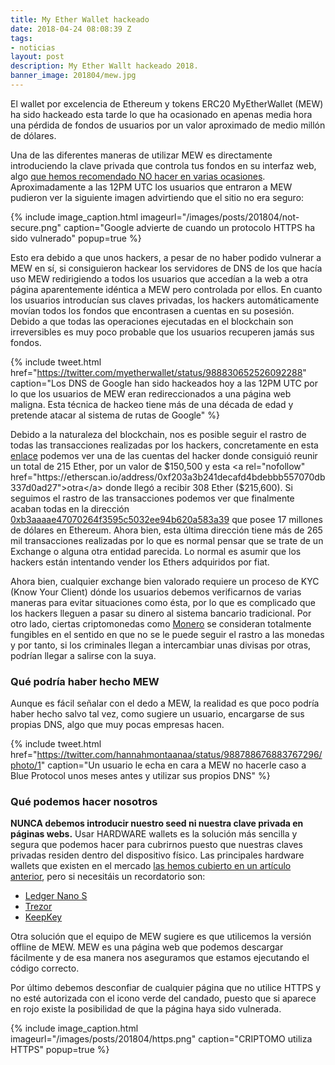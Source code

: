 ```yaml
---
title: My Ether Wallet hackeado
date: 2018-04-24 08:08:39 Z
tags:
- noticias
layout: post
description: My Ether Wallt hackeado 2018.
banner_image: 201804/mew.jpg
---
```


El wallet por excelencia de Ethereum y tokens ERC20 MyEtherWallet (MEW) ha sido hackeado esta tarde lo que ha ocasionado en apenas media hora una pérdida de fondos de usuarios por un valor aproximado de medio millón de dólares.

<!--more-->

Una de las diferentes maneras de utilizar MEW es directamente introduciendo la clave privada que controla tus fondos en su interfaz web, algo [que hemos recomendado NO hacer en varias ocasiones](/como-guardar-criptomonedas/). Aproximadamente a las 12PM UTC los usuarios que entraron a MEW pudieron ver la siguiente imagen advirtiendo que el sitio no era seguro:

{% include image_caption.html imageurl="/images/posts/201804/not-secure.png" caption="Google advierte de cuando un protocolo HTTPS ha sido vulnerado" popup=true %}

Esto era debido a que unos hackers, a pesar de no haber podido vulnerar a MEW en sí, si consiguieron hackear los servidores de DNS de los que hacía uso MEW redirigiendo a todos los usuarios que accedían a la web a otra página aparentemente idéntica a MEW pero controlada por ellos. En cuanto los usuarios introducían sus claves privadas, los hackers automáticamente movían todos los fondos que encontrasen a cuentas en su posesión. Debido a que todas las operaciones ejecutadas en el blockchain son irreversibles es muy poco probable que los usuarios recuperen jamás sus fondos.

{% include tweet.html href="https://twitter.com/myetherwallet/status/988830652526092288" caption="Los DNS de Google han sido hackeados hoy a las 12PM UTC por lo que los usuarios de MEW eran redireccionados a una página web maligna. Esta técnica de hackeo tiene más de una década de edad y pretende atacar al sistema de rutas de Google" %}

Debido a la naturaleza del blockchain, nos es posible seguir el rastro de todas las transacciones realizadas por los hackers, concretamente en esta <a rel="nofollow" href="https://etherscan.io/address/0x1d50588c0aa11959a5c28831ce3dc5f1d3120d29">enlace</a> podemos ver una de las cuentas del hacker donde consiguió reunir un total de 215 Ether, por un valor de $150,500 y esta <a rel="nofollow" href="https://etherscan.io/address/0xf203a3b241decafd4bdebbb557070db337d0ad27">otra</a> donde llegó a recibir 308 Ether ($215,600). Si seguimos el rastro de las transacciones podemos ver que finalmente acaban todas en la dirección <a rel="nofollow" href="https://etherscan.io/address/0xb3aaaae47070264f3595c5032ee94b620a583a39">0xb3aaaae47070264f3595c5032ee94b620a583a39</a> que posee 17 millones de dólares en Ethereum. Ahora bien, esta última dirección tiene más de 265 mil transacciones realizadas por lo que es normal pensar que se trate de un Exchange o alguna otra entidad parecida. Lo normal es asumir que los hackers están intentando vender los Ethers adquiridos por fiat.

Ahora bien, cualquier exchange bien valorado requiere un proceso de KYC (Know Your Client) dónde los usuarios debemos verificarnos de varias maneras para evitar situaciones como ésta, por lo que es complicado que los hackers lleguen a pasar su dinero al sistema bancario tradicional. Por otro lado, ciertas criptomonedas como [Monero](/que-es-monero/) se consideran totalmente fungibles en el sentido en que no se le puede seguir el rastro a las monedas y por tanto, si los criminales llegan a intercambiar unas divisas por otras, podrían llegar a salirse con la suya.

### Qué podría haber hecho MEW

Aunque es fácil señalar con el dedo a MEW, la realidad es que poco podría haber hecho salvo tal vez, como sugiere un usuario, encargarse de sus propias DNS, algo que muy pocas empresas hacen.

{% include tweet.html href="https://twitter.com/hannahmontaanaa/status/988788676883767296/photo/1" caption="Un usuario le echa en cara a MEW no hacerle caso a Blue Protocol unos meses antes y utilizar sus propios DNS" %}

### Qué podemos hacer nosotros

**NUNCA debemos introducir nuestro seed ni nuestra clave privada en páginas webs.** Usar HARDWARE wallets es la solución más sencilla y segura que podemos hacer para cubrirnos puesto que nuestras claves privadas residen dentro del dispositivo físico. Las principales hardware wallets que existen en el mercado [las hemos cubierto en un artículo anterior](/como-guardar-criptomonedas), pero si necesitáis un recordatorio son:

* <a rel="nofollow" href="http://amzn.to/2i5kRoG">Ledger Nano S</a>
* <a rel="nofollow" href="http://amzn.to/2i72hMV">Trezor</a>
* <a rel="nofollow" href="http://amzn.to/2ja1KHf">KeepKey</a>

Otra solución que el equipo de MEW sugiere es que utilicemos la versión offline de MEW. MEW es una página web que podemos descargar fácilmente y de esa manera nos aseguramos que estamos ejecutando el código correcto.

Por último debemos desconfiar de cualquier página que no utilice HTTPS y no esté autorizada con el icono verde del candado, puesto que si aparece en rojo existe la posibilidad de que la página haya sido vulnerada.

{% include image_caption.html imageurl="/images/posts/201804/https.png" caption="CRIPTOMO utiliza HTTPS" popup=true %}
